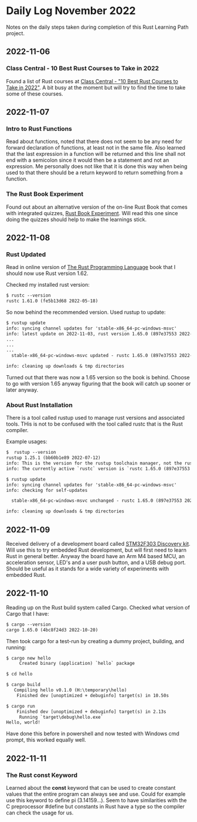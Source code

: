 # Daily Log November 2022

Notes on the daily steps taken during completion of this Rust Learning Path project.

## 2022-11-06

### Class Central - 10 Best Rust Courses to Take in 2022

Found a list of Rust courses at [Class Central - "10 Best Rust Courses to Take in 2022"](https://www.classcentral.com/report/best-rust-courses/). A bit busy at the moment but will try to find the time to take some of these courses.

## 2022-11-07

### Intro to Rust Functions

Read about functions, noted that there does not seem to be any need for forward declaration of functions, at least not in the same file. Also learned that the last expression in a function will be returned and this line shall not end with a semicolon since it would then be a statement and not an expression. Me personally does not like that it is done this way when being used to that there should be a return keyword to return something from a function.

### The Rust Book Experiment

Found out about an alternative version of the on-line Rust Book that comes with integrated quizzes, [Rust Book Experiment](https://rust-book.cs.brown.edu/experiment-intro.html). Will read this one since doing the quizzes should help to make the learnings stick.

## 2022-11-08

### Rust Updated

Read in online version of [The Rust Programming Language](https://rust-book.cs.brown.edu/title-page.html) book that I should now use Rust version 1.62.

Checked my installed rust version:

```txt
$ rustc --version
rustc 1.61.0 (fe5b13d68 2022-05-18)
```

So now behind the recommended version. Used rustup to update:

``` txt
$ rustup update
info: syncing channel updates for 'stable-x86_64-pc-windows-msvc'
info: latest update on 2022-11-03, rust version 1.65.0 (897e37553 2022-11-02)
...
...
...
  stable-x86_64-pc-windows-msvc updated - rustc 1.65.0 (897e37553 2022-11-02) (from rustc 1.61.0 (fe5b13d68 2022-05-18))

info: cleaning up downloads & tmp directories
```

Turned out that there was now a 1.65 version so the book is behind. Choose to go with version 1.65 anyway figuring that the book will catch up sooner or later anyway.

### About Rust Installation

There is a tool called rustup used to manage rust versions and associated tools. THis is not to be confused with the tool called rustc that is the Rust compiler.

Example usages:

```txt
$  rustup --version
rustup 1.25.1 (bb60b1e89 2022-07-12)
info: This is the version for the rustup toolchain manager, not the rustc compiler.
info: The currently active `rustc` version is `rustc 1.65.0 (897e37553 2022-11-02)`
```

```txt
$ rustup update
info: syncing channel updates for 'stable-x86_64-pc-windows-msvc'
info: checking for self-updates

  stable-x86_64-pc-windows-msvc unchanged - rustc 1.65.0 (897e37553 2022-11-02)

info: cleaning up downloads & tmp directories
```

## 2022-11-09

Received delivery of a development board called [STM32F303 Discovery kit](https://www.st.com/en/evaluation-tools/stm32f3discovery.html). Will use this to try embedded Rust development, but will first need to learn Rust in general better. Anyway the board have an Arm M4 based MCU, an acceleration sensor, LED's and a user push button, and a USB debug port. Should be useful as it stands for a wide variety of experiments with embedded Rust.

## 2022-11-10

Reading up on the Rust build system called Cargo. Checked what version of Cargo that I have:

```txt
$ cargo --version
cargo 1.65.0 (4bc8f24d3 2022-10-20)
```

Then took cargo for a test-run by creating a dummy project, building, and running:

```txt
$ cargo new hello
     Created binary (application) `hello` package

$ cd hello

$ cargo build
   Compiling hello v0.1.0 (H:\temporary\hello)
    Finished dev [unoptimized + debuginfo] target(s) in 10.50s

$ cargo run
    Finished dev [unoptimized + debuginfo] target(s) in 2.13s
     Running `target\debug\hello.exe`
Hello, world!
```

Have done this before in powershell and now tested with Windows cmd prompt, this worked equally well.

## 2022-11-11

### The Rust **const** Keyword

Learned about the **const** keyword that can be used to create constant values that the entire program can always see and use. Could for example use this keyword to define pi (3.14159...). Seem to have similarities with the C preprocessor #define but constants in Rust have a type so the compiler can check the usage for us.
